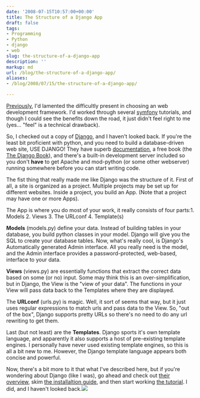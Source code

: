 ```yaml
---
date: '2008-07-15T10:57:00+00:00'
title: The Structure of a Django App
draft: false
tags:
- Programming
- Python
- django
- web
slug: the-structure-of-a-django-app
description: ''
markup: md
url: /blog/the-structure-of-a-django-app/
aliases:
- /blog/2008/07/15/the-structure-of-a-django-app/

---
```


[Previously](http://bradmontgomery.blogspot.com/2008/06/lions-tigers-and-web-development.html), I'd lamented the difficultly present in choosing an web development framework. I'd worked through several [symfony](http://www.symfony-project.org/) tutorials, and though I could see the benefits down the road, it just didn't feel right to me (yes... "feel" is a technical drawback).  
  
So, I checked out a copy of [Django](http://www.djangoproject.com/), and I haven't looked back. If you're the least bit proficient with python, and you need to build a database-driven web site, USE DJANGO! They have superb [documentation](http://www.djangoproject.com/documentation/), a free book (the [The Django Book](http://djangobook.com/)), and there's a built-in development server included so you don't **have** to get Apache and mod-python (or some other webserver) running somewhere before you can start writing code.   
  
The fist thing that really made me like Django was the structure of it. First of all, a site is organized as a project. Multiple projects may be set up for different websites. Inside a project, you build an App. (Note that a project may have one or more Apps).  
  
The App is where you do most of your work, it really consists of four parts:1. Models
2. Views
3. The URLconf
4. Template(s)

   
  
**Models** (models.py) define your data. Instead of building tables in your database, you build python classes in your model. Django will give you the SQL to create your database tables. Now, what's really cool, is Django's Automatically generated Admin interface. All you really need is the model, and the Admin interface provides a password-protected, web-based, interface to your data.   
  
**Views** (views.py) are essentially functions that extract the correct data based on some (or no) input. Some may think this is an over-simplification, but in Django, the View is the "view of your data". The functions in your View will pass data back to the Templates where they are displayed.  
  
The **URLconf** (urls.py) is magic. Well, it sort of seems that way, but it just uses regular expressions to match urls and pass data to the View. So, "out of the box", Django supports pretty URLs so there's no need to do any url rewriting to get them.  
  
Last (but not least) are the **Templates**. Django sports it's own template language, and apparently it also supports a host of pre-existing template engines. I personally have never used existing template engines, so this is all a bit new to me. However, the Django template language appears both concise and powerful.  
  
Now, there's a bit more to it that what I've described here, but if you're wondering about Django (like I was), go ahead and check out [their overview](http://www.djangoproject.com/documentation/overview/), skim [the installaltion guide](http://www.djangoproject.com/documentation/install/), and then start working [the tutorial](http://www.djangoproject.com/documentation/tutorial01/). I did, and I haven't looked back.![](https://blogger.googleusercontent.com/tracker/4123748873183487963-4197258512698216949?l=bradmontgomery.blogspot.com)